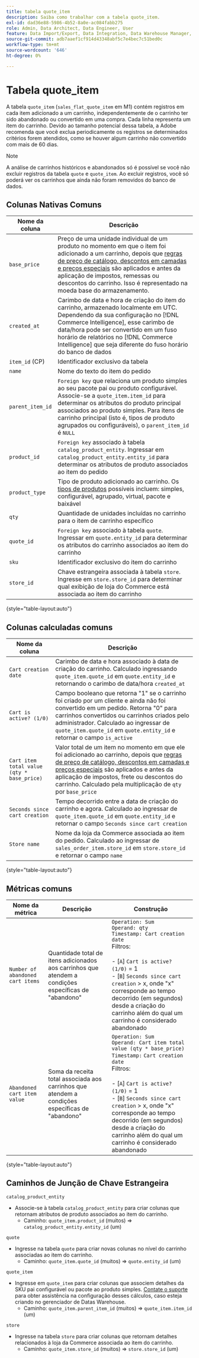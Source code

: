 ```yaml
---
title: tabela quote_item
description: Saiba como trabalhar com a tabela quote_item.
exl-id: dad36e88-5986-4b52-8a0e-ac084fabb275
role: Admin, Data Architect, Data Engineer, User
feature: Data Import/Export, Data Integration, Data Warehouse Manager, Commerce Tables
source-git-commit: adb7aaef1cf914d43348abf5c7e4bec7c51bed0c
workflow-type: tm+mt
source-wordcount: '646'
ht-degree: 0%

---
```


# Tabela quote_item

A tabela `quote_item` (`sales_flat_quote_item` em M1) contém registros em cada item adicionado a um carrinho, independentemente de o carrinho ter sido abandonado ou convertido em uma compra. Cada linha representa um item do carrinho. Devido ao tamanho potencial dessa tabela, a Adobe recomenda que você exclua periodicamente os registros se determinados critérios forem atendidos, como se houver algum carrinho não convertido com mais de 60 dias.

>[!NOTE]
>
>A análise de carrinhos históricos e abandonados só é possível se você não excluir registros da tabela `quote` e `quote_item`. Ao excluir registros, você só poderá ver os carrinhos que ainda não foram removidos do banco de dados.

## Colunas Nativas Comuns

| **Nome da coluna** | **Descrição** |
|---|---|
| `base_price` | Preço de uma unidade individual de um produto no momento em que o item foi adicionado a um carrinho, depois que [regras de preço de catálogo, descontos em camadas e preços especiais](https://experienceleague.adobe.com/docs/commerce-admin/catalog/products/pricing/pricing-advanced.html) são aplicados e antes da aplicação de impostos, remessas ou descontos do carrinho. Isso é representado na moeda base do armazenamento. |
| `created_at` | Carimbo de data e hora de criação do item do carrinho, armazenado localmente em UTC. Dependendo da sua configuração no [!DNL Commerce Intelligence], esse carimbo de data/hora pode ser convertido em um fuso horário de relatórios no [!DNL Commerce Intelligence] que seja diferente do fuso horário do banco de dados |
| `item_id` (CP) | Identificador exclusivo da tabela |
| `name` | Nome do texto do item do pedido |
| `parent_item_id` | `Foreign key` que relaciona um produto simples ao seu pacote pai ou produto configurável. Associe-se a `quote_item.item_id` para determinar os atributos do produto principal associados ao produto simples. Para itens de carrinho principal (isto é, tipos de produto agrupados ou configuráveis), o `parent_item_id` é `NULL` |
| `product_id` | `Foreign key` associado à tabela `catalog_product_entity`. Ingressar em `catalog_product_entity.entity_id` para determinar os atributos de produto associados ao item do pedido |
| `product_type` | Tipo de produto adicionado ao carrinho. Os [tipos de produtos](https://experienceleague.adobe.com/docs/commerce-admin/catalog/products/product-create.html#product-types) possíveis incluem: simples, configurável, agrupado, virtual, pacote e baixável |
| `qty` | Quantidade de unidades incluídas no carrinho para o item de carrinho específico |
| `quote_id` | `Foreign key` associado à tabela `quote`. Ingressar em `quote.entity_id` para determinar os atributos do carrinho associados ao item do carrinho |
| `sku` | Identificador exclusivo do item do carrinho |
| `store_id` | Chave estrangeira associada à tabela `store`. Ingresse em `store.store_id` para determinar qual exibição de loja do Commerce está associada ao item do carrinho |

{style="table-layout:auto"}

## Colunas calculadas comuns

| **Nome da coluna** | **Descrição** |
|---|---|
| `Cart creation date` | Carimbo de data e hora associado à data de criação do carrinho. Calculado ingressando `quote_item.quote_id` em `quote.entity_id` e retornando o carimbo de data/hora `created_at` |
| `Cart is active? (1/0)` | Campo booleano que retorna &quot;1&quot; se o carrinho foi criado por um cliente e ainda não foi convertido em um pedido. Retorna &quot;0&quot; para carrinhos convertidos ou carrinhos criados pelo administrador. Calculado ao ingressar de `quote_item.quote_id` em `quote.entity_id` e retornar o campo `is_active` |
| `Cart item total value (qty * base_price)` | Valor total de um item no momento em que ele foi adicionado ao carrinho, depois que [regras de preço de catálogo, descontos em camadas e preços especiais](https://experienceleague.adobe.com/docs/commerce-admin/catalog/products/pricing/pricing-advanced.html) são aplicados e antes da aplicação de impostos, frete ou descontos do carrinho. Calculado pela multiplicação de `qty` por `base_price` |
| `Seconds since cart creation` | Tempo decorrido entre a data de criação do carrinho e agora. Calculado ao ingressar de `quote_item.quote_id` em `quote.entity_id` e retornar o campo `Seconds since cart creation` |
| `Store name` | Nome da loja da Commerce associada ao item do pedido. Calculado ao ingressar de `sales_order_item.store_id` em `store.store_id` e retornar o campo `name` |

{style="table-layout:auto"}

## Métricas comuns

| **Nome da métrica** | **Descrição** | **Construção** |
|---|---|---|
| `Number of abandoned cart items` | Quantidade total de itens adicionados aos carrinhos que atendem a condições específicas de &quot;abandono&quot; | `Operation: Sum`<br/>`Operand: qty`<br/>`Timestamp: Cart creation date`<br>Filtros:<br><br>- \[`A`\] `Cart is active? (1/0)` = 1<br>- \[`B`\] `Seconds since cart creation` > x, onde &quot;x&quot; corresponde ao tempo decorrido (em segundos) desde a criação do carrinho além do qual um carrinho é considerado abandonado |
| `Abandoned cart item value` | Soma da receita total associada aos carrinhos que atendem a condições específicas de &quot;abandono&quot; | `Operation: Sum`<br>`Operand: Cart item total value (qty * base_price)`<br>`Timestamp:` `Cart creation date`<br>Filtros:<br><br>- \[`A`\] `Cart is active? (1/0)` = 1<br>- \[`B`\] `Seconds since cart creation` > x, onde &quot;x&quot; corresponde ao tempo decorrido (em segundos) desde a criação do carrinho além do qual um carrinho é considerado abandonado |

{style="table-layout:auto"}

## Caminhos de Junção de Chave Estrangeira

`catalog_product_entity`

* Associe-se à tabela `catalog_product_entity` para criar colunas que retornam atributos de produto associados ao item do carrinho.
   * Caminho: `quote_item.product_id` (muitos) => `catalog_product_entity.entity_id` (um)

`quote`

* Ingresse na tabela `quote` para criar novas colunas no nível do carrinho associadas ao item do carrinho.
   * Caminho: `quote_item.quote_id` (muitos) => `quote.entity_id` (um)

`quote_item`

* Ingresse em `quote_item` para criar colunas que associem detalhes da SKU pai configurável ou pacote ao produto simples. [Contate o suporte](https://experienceleague.adobe.com/docs/commerce-knowledge-base/kb/troubleshooting/miscellaneous/mbi-service-policies.html) para obter assistência na configuração desses cálculos, caso esteja criando no gerenciador de Datas Warehouse.
   * Caminho: `quote_item.parent_item_id` (muitos) => `quote_item.item_id` (um)

`store`

* Ingresse na tabela `store` para criar colunas que retornam detalhes relacionados à loja da Commerce associada ao item do carrinho.
   * Caminho: `quote_item.store_id` (muitos) => `store.store_id` (um)
